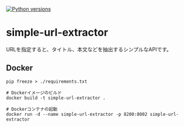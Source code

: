 [![Python versions](https://img.shields.io/pypi/pyversions/trafilatura.svg)](https://pypi.python.org/pypi/trafilatura)

# simple-url-extractor
URLを指定すると、タイトル、本文などを抽出するシンプルなAPIです。


## Docker
```
pip freeze > ./requirements.txt

# Dockerイメージのビルド
docker build -t simple-url-extractor .

# Dockerコンテナの起動
docker run -d --name simple-url-extractor -p 8200:8002 simple-url-extractor
```